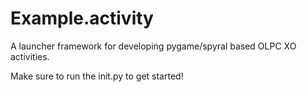 Example.activity
================

A launcher framework for developing pygame/spyral based OLPC XO activities.


Make sure to run the init.py to get started!
